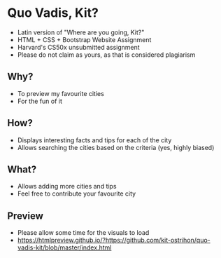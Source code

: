 # Quo Vadis, Kit?
* Latin version of "Where are you going, Kit?"
* HTML + CSS + Bootstrap Website Assignment
* Harvard's CS50x unsubmitted assignment
* Please do not claim as yours, as that is considered plagiarism

## Why?
* To preview my favourite cities
* For the fun of it

## How?
* Displays interesting facts and tips for each of the city
* Allows searching the cities based on the criteria (yes, highly biased)

## What?
* Allows adding more cities and tips
* Feel free to contribute your favourite city

## Preview
* Please allow some time for the visuals to load
* https://htmlpreview.github.io/?https://github.com/kit-ostrihon/quo-vadis-kit/blob/master/index.html

